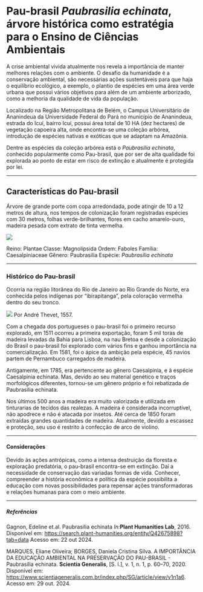 # Pau-brasil *Paubrasilia echinata*, árvore histórica como estratégia para o Ensino de Ciências Ambientais

A crise ambiental vivida atualmente nos revela a importância de manter melhores relações com o ambiente. O desafio da humanidade é a conservação ambiental, são necessárias ações sustentáveis para que haja o equilíbrio ecológico, a exemplo, o plantio de espécies em uma área verde urbana que possui vários objetivos para além de um ambiente arborizado, como a melhoria da qualidade de vida da população.


Localizado na Região Metropolitana de Belém, o Campus Universitário de Ananindeua da Universidade Federal do Pará no município de Ananindeua, estrada do Icuí, bairro Icuí, possui área total de 10 HA (dez hectares) de vegetação capoeira alta, onde encontra-se uma coleção arbórea, introdução de espécies nativas e exóticas que se adaptam na Amazônia.


Dentre as espécies da coleção arbórea está o _Paubrasilia echinata_, conhecido popularmente como Pau-brasil, que por ser de alta qualidade foi explorada ao ponto de estar em risco de extinção e atualmente é protegida por lei.   


---


## Características do Pau-brasil 

Árvore de grande porte com copa arredondada, pode atingir de 10 a 12 metros de altura, nos tempos de colonização foram registradas espécies com 30 metros, folhas verde-brilhantes, flores em cacho amarelo-ouro, madeira pesada com extrato de tinta vermelha. 


<img src='img/PauBrasil.jpg' class='noresize'> 


Reino: Plantae
Classe: Magnolipsida
Ordem: Faboles
Família: Caesalpiniaceae
Gênero: Paubrasilia
Espécie: _Paubrasilia echinata_


---


### Histórico do Pau-brasil

Ocorria na região litorânea do Rio de Janeiro ao Rio Grande do Norte, era conhecida pelos indígenas por “ibirapitanga”, pela coloração vermelha dentro do seu tronco.


<img src='https://upload.wikimedia.org/wikipedia/commons/thumb/1/1a/Oraboutan_Thevet_1557_117r.png/162px-Oraboutan_Thevet_1557_117r.png' class='noresize'> Por André Thevet, 1557.


Com a chegada dos portugueses o pau-brasil foi o primeiro recurso explorado, em 1511 ocorreu a primeira exportação, foram 5 mil toras de madeira levadas da Bahia para Lisboa, na nau Bretoa e desde a colonização do Brasil o pau-brasil foi explorado com vários fins e ganhou importância na comercialização. Em 1581, foi o ápice da ambição pela espécie, 45 navios partem de Pernambuco carregados de madeira.


Antigamente, em 1785, era pertencente ao gênero Caesalpinia, e à espécie Caesalpinia echinata. Mas, devido ao seu material genético e traços morfológicos diferentes, tornou-se um gênero próprio e foi rebatizada de Paubrasilia echinata.


Nos últimos 500 anos a madeira era muito valorizada e utilizada em tinturarias de tecidos das realezas. A madeira é considerada incorruptível, não apodrece e não é atacada por insetos. Até cerca de 1850 foram extraídas grandes quantidades de madeira. Atualmente, devido a escassez e proteção, seu uso é restrito à confecção de arco de violino.


---


#### Considerações


Devido às ações antrópicas, como a intensa destruição da floresta e exploração predatória, o pau-brasil encontra-se em extinção. Daí a necessidade de conservação das variadas formas de vida. Conhecer, compreender a história econômica e política da espécie possibilita a educação com novas possibilidades para repensar ações transformadoras e relações humanas para com o meio ambiente.


---


##### Referências

Gagnon, Edeline et.al. Paubrasilia echinata _In:_**Plant Humanities Lab**, 2016. Disponível em: https://search.plant-humanities.org/entity/Q42675898?tab=data Acesso em: 22 out 2024.

MARQUES, Eliane Oliveira; BORGES, Daniela Cristina Silva. A IMPORTÂNCIA DA EDUCAÇÃO AMBIENTAL NA PRESERVAÇÃO DO PAU-BRASIL - Paubrasilia echinata. **Scientia Generalis**, [S. l.], v. 1, n. 1, p. 60–70, 2020. Disponível em: https://www.scientiageneralis.com.br/index.php/SG/article/view/v1n1a6. Acesso em: 29 out. 2024.
